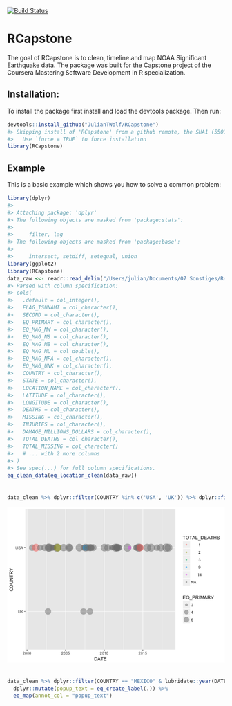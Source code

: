 [![Build Status](https://travis-ci.org/JulianTWolf/RCapstone.svg?branch=master)](https://travis-ci.org/JulianTWolf/RCapstone)

<!-- README.md is generated from README.Rmd. Please edit that file -->
RCapstone
=========

The goal of RCapstone is to clean, timeline and map NOAA Significant Earthquake data. The package was built for the Capstone project of the Coursera Mastering Software Development in R specialization.

Installation:
-------------

To install the package first install and load the devtools package. Then run:

``` r
devtools::install_github("JulianTWolf/RCapstone")
#> Skipping install of 'RCapstone' from a github remote, the SHA1 (5501cc57) has not changed since last install.
#>   Use `force = TRUE` to force installation
library(RCapstone)
```

Example
-------

This is a basic example which shows you how to solve a common problem:

``` r
library(dplyr)
#> 
#> Attaching package: 'dplyr'
#> The following objects are masked from 'package:stats':
#> 
#>     filter, lag
#> The following objects are masked from 'package:base':
#> 
#>     intersect, setdiff, setequal, union
library(ggplot2)
library(RCapstone)
data_raw <<- readr::read_delim("/Users/julian/Documents/07 Sonstiges/R-Projekte/RCapstone/signif.txt.tsv", col_names=T, delim = "\t")
#> Parsed with column specification:
#> cols(
#>   .default = col_integer(),
#>   FLAG_TSUNAMI = col_character(),
#>   SECOND = col_character(),
#>   EQ_PRIMARY = col_character(),
#>   EQ_MAG_MW = col_character(),
#>   EQ_MAG_MS = col_character(),
#>   EQ_MAG_MB = col_character(),
#>   EQ_MAG_ML = col_double(),
#>   EQ_MAG_MFA = col_character(),
#>   EQ_MAG_UNK = col_character(),
#>   COUNTRY = col_character(),
#>   STATE = col_character(),
#>   LOCATION_NAME = col_character(),
#>   LATITUDE = col_character(),
#>   LONGITUDE = col_character(),
#>   DEATHS = col_character(),
#>   MISSING = col_character(),
#>   INJURIES = col_character(),
#>   DAMAGE_MILLIONS_DOLLARS = col_character(),
#>   TOTAL_DEATHS = col_character(),
#>   TOTAL_MISSING = col_character()
#>   # ... with 2 more columns
#> )
#> See spec(...) for full column specifications.
eq_clean_data(eq_location_clean(data_raw))


data_clean %>% dplyr::filter(COUNTRY %in% c('USA', 'UK')) %>% dplyr::filter(DATE > '2000-01-01') %>% ggplot(aes(x = DATE, y = COUNTRY, color = TOTAL_DEATHS, size = EQ_PRIMARY)) + geom_timeline()
```

![](README-example-1.png)

``` r

data_clean %>% dplyr::filter(COUNTRY == "MEXICO" & lubridate::year(DATE) >= 2000) %>%
  dplyr::mutate(popup_text = eq_create_label(.)) %>%
  eq_map(annot_col = "popup_text")
```

<!--html_preserve-->

<script type="application/json" data-for="htmlwidget-d7c8f5257c18303ddb06">{"x":{"options":{"crs":{"crsClass":"L.CRS.EPSG3857","code":null,"proj4def":null,"projectedBounds":null,"options":{}}},"calls":[{"method":"addTiles","args":["//{s}.tile.openstreetmap.org/{z}/{x}/{y}.png",null,null,{"minZoom":0,"maxZoom":18,"tileSize":256,"subdomains":"abc","errorTileUrl":"","tms":false,"noWrap":false,"zoomOffset":0,"zoomReverse":false,"opacity":1,"zIndex":1,"detectRetina":false,"attribution":"&copy; <a href=\"http://openstreetmap.org\">OpenStreetMap<\/a> contributors, <a href=\"http://creativecommons.org/licenses/by-sa/2.0/\">CC-BY-SA<\/a>"}]},{"method":"addCircleMarkers","args":[[18.194,32.319,16.87,18.77,17.488,26.319,17.302,32.456,32.437,32.297,16.396,17.844,16.493,16.878,17.397,17.235,14.728,17.682,15.022,18.584,16.737,16.646],[-95.908,-115.322,-100.113,-104.104,-101.303,-86.606,-100.198,-115.315,-115.165,-115.278,-97.782,-99.963,-98.231,-99.498,-100.972,-100.746,-92.578,-95.653,-93.899,-98.399,-94.946,-97.653],[5.9,5.5,5.3,7.5,6.1,5.8,6,5.1,5.9,7.2,6.2,6.4,7.4,6.2,7.2,6.4,6.9,6.3,8.2,7.1,6.1,7.2],null,null,{"interactive":true,"className":"","stroke":true,"color":"#03F","weight":1,"opacity":0.5,"fill":true,"fillColor":"#03F","fillOpacity":0.2},null,null,["<b>Location:<\/b> Veracruz:  San Andres Tuxtla, Tuxtepec<br /><b>Magnitude:<\/b> 5.9<br />","<b>Location:<\/b> Mexicali, Baja California<br /><b>Magnitude:<\/b> 5.5<br />","<b>Location:<\/b> Acapulco<br /><b>Magnitude:<\/b> 5.3<br />","<b>Location:<\/b> Villa De Alvarez, Colima, Tecoman, Jalisco<br /><b>Magnitude:<\/b> 7.5<br /><b>Total Deaths:<\/b>       29","<b>Location:<\/b> Guerrero, Mexico City<br /><b>Magnitude:<\/b> 6.1<br />","<b>Location:<\/b> Gulf Of Mexico<br /><b>Magnitude:<\/b> 5.8<br />","<b>Location:<\/b> Guerrero, Atoyac<br /><b>Magnitude:<\/b> 6<br />","<b>Location:<\/b> Baja California<br /><b>Magnitude:<\/b> 5.1<br />","<b>Location:<\/b> Mexicali<br /><b>Magnitude:<\/b> 5.9<br />","<b>Location:<\/b> Baja California<br /><b>Magnitude:<\/b> 7.2<br /><b>Total Deaths:<\/b>        2","<b>Location:<\/b> San Andres Huaxpaltepec<br /><b>Magnitude:<\/b> 6.2<br /><b>Total Deaths:<\/b>        1","<b>Location:<\/b> Guerrero<br /><b>Magnitude:<\/b> 6.4<br /><b>Total Deaths:<\/b>        2","<b>Location:<\/b> Guerrero, Oaxaca<br /><b>Magnitude:<\/b> 7.4<br /><b>Total Deaths:<\/b>        2","<b>Location:<\/b> San Marcos, Acapulco<br /><b>Magnitude:<\/b> 6.2<br />","<b>Location:<\/b> Guerrero; Mexico City<br /><b>Magnitude:<\/b> 7.2<br />","<b>Location:<\/b> Tecpan<br /><b>Magnitude:<\/b> 6.4<br />","<b>Location:<\/b> Mexico; Guatemala:  San Marcos<br /><b>Magnitude:<\/b> 6.9<br /><b>Total Deaths:<\/b>        3","<b>Location:<\/b> Oaxaca<br /><b>Magnitude:<\/b> 6.3<br /><b>Total Deaths:<\/b>        1","<b>Location:<\/b> Oaxaca, Chiapas, Tabasco; Guatemala<br /><b>Magnitude:<\/b> 8.2<br /><b>Total Deaths:<\/b>       98","<b>Location:<\/b> Mexico City, Morelos, Puebla<br /><b>Magnitude:<\/b> 7.1<br /><b>Total Deaths:<\/b>      369","<b>Location:<\/b> Oaxaca<br /><b>Magnitude:<\/b> 6.1<br /><b>Total Deaths:<\/b>        5","<b>Location:<\/b> Oaxaca<br /><b>Magnitude:<\/b> 7.2<br /><b>Total Deaths:<\/b>       13"],null,null,{"interactive":false,"permanent":false,"direction":"auto","opacity":1,"offset":[0,0],"textsize":"10px","textOnly":false,"className":"","sticky":true},null]}],"limits":{"lat":[14.728,32.456],"lng":[-115.322,-86.606]}},"evals":[],"jsHooks":[]}</script>
<!--/html_preserve-->
